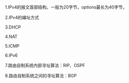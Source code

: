 1.IPv4的报文首部结构，一般为20字节，options最长为40字节，

2.IPv4的编址方式

3.DHCP

4.NAT

5.ICMP

6.IPv6

7.路由自制系统内部寻址算法：RIP、OSPF

8.路由自制系统之间的寻址算法：BGP